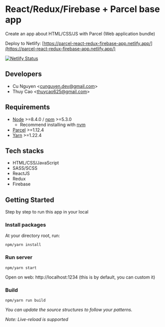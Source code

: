 # React/Redux/Firebase + Parcel base app

Create an app about HTML/CSS/JS with Parcel (Web application bundle)

Deploy to Netlify: [https://parcel-react-redux-firebase-app.netlify.app/](https://parcel-react-redux-firebase-app.netlify.app/)

[![Netlify Status](https://api.netlify.com/api/v1/badges/636c3ae8-2b9c-4764-91bd-de62ff6c06e9/deploy-status)](https://parcel-react-redux-firebase-app.netlify.app/)

## Developers

- Cu Nguyen &lt;[cunguyen.dev@gmail.com](cnguyen.dev@gmail.com)&gt;
- Thuy Cao &lt;[thuycao625@gmail.com](thuycao625@gmail.com)&gt;

## Requirements

- [Node](https://nodejs.org/en/) &gt;=8.4.0 / [npm](https://www.npmjs.com/) &gt;=5.3.0
  - Recommend installing with [nvm](https://github.com/creationix/nvm)
- [Parcel](https://parceljs.org/) &gt;=1.12.4
- [Yarn](https://classic.yarnpkg.com) &gt;=1.22.4

## Tech stacks

- HTML/CSS/JavaScript
- SASS/SCSS
- ReactJS
- Redux
- Firebase

## Getting Started

Step by step to run this app in your local

### Install packages

At your directory root, run:

```
npm/yarn install
```

### Run server

```
npm/yarn start
```

Open on web: http://localhost:1234 (this is by default, you can custom it)

### Build

```
npm/yarn run build
```

_You can update the source structures to follow your patterns._

_Note: Live-reload is supported_
